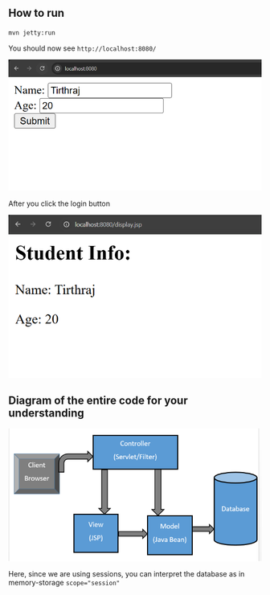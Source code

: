 ## How to run

```bash
mvn jetty:run
```

You should now see `http://localhost:8080/`

![](output.png)


After you click the login button

![](output2.png)


## Diagram of the entire code for your understanding

![](diagram.png)

Here, since we are using sessions, you can interpret the database as in memory-storage
`scope="session"`